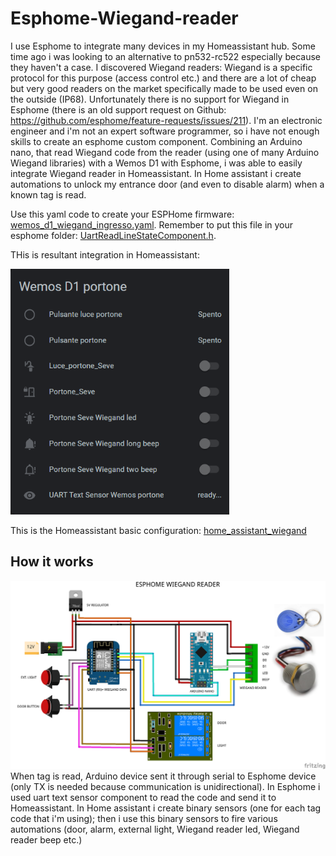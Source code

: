 # Esphome-Wiegand-reader

I use Esphome to integrate many devices in my Homeassistant hub. Some time ago i was looking to an alternative to pn532-rc522 especially because they haven't a case. I discovered Wiegand readers: Wiegand is a specific protocol for this purpose (access control etc.) and there are a lot of cheap but very good readers on the market specifically made to be used even on the outside (IP68). Unfortunately there is no support for Wiegand in Esphome (there is an old support request on Github: https://github.com/esphome/feature-requests/issues/211). I'm an electronic engineer and i'm not an expert software programmer, so i have not enough skills to create an esphome custom component. Combining an Arduino nano, that read Wiegand code from the reader (using one of many Arduino Wiegand libraries) with a Wemos D1 with Esphome, i was able to easily integrate Wiegand reader in Homeassistant. In Home assistant i create automations to unlock my entrance door (and even to disable alarm) when a known tag is read.


Use this yaml code to create your ESPHome firmware: [wemos_d1_wiegand_ingresso.yaml](https://github.com/Gio-dot/Esphome-Wiegand-reader/blob/main/wemos_d1_wiegand_ingresso.yaml). Remember to put this file in your esphome folder:  [UartReadLineStateComponent.h](https://github.com/Gio-dot/Esphome-Wiegand-reader/blob/main/UartReadLineStateComponent.h).

THis is resultant integration in Homeassistant:

<img src="https://github.com/Gio-dot/Esphome-Wiegand-reader/blob/main/img/2020-12-30%2018_58_18-Panoramica%20-%20Home%20Assistant.png" width="350">

This is the Homeassistant basic configuration: [home_assistant_wiegand](https://github.com/Gio-dot/Esphome-Wiegand-reader/blob/main/home_assistant_wiegand.yaml)

## How it works

<img src="https://github.com/Gio-dot/Esphome-Wiegand-reader/blob/main/img/Wemos%20D1%20wiegand%20ingresso_bb_new.png" width="900">
When tag is read, Arduino device sent it through serial to Esphome device (only TX is needed because communication is unidirectional). In Esphome i used uart text sensor component to read the code and send it to Homeassistant. In Home assistant i create binary sensors (one for each tag code that i'm using); then i use this binary sensors to fire various automations (door, alarm, external light, Wiegand reader led, Wiegand reader beep etc.)

